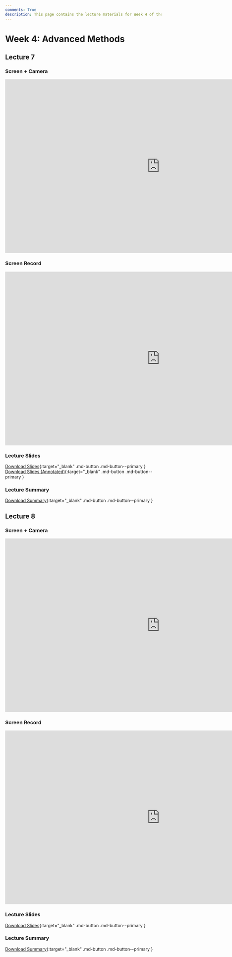 ```yaml
---
comments: True
description: This page contains the lecture materials for Week 4 of the Deep Reinforcement Learning course, including video recordings, slides, and summaries.
---
```


# Week 4: Advanced Methods	

## Lecture 7

### Screen + Camera

<iframe width="996" height="560" src="https://www.youtube.com/embed/I2g61hPQWmI" title="YouTube video player" frameborder="0" allow="accelerometer; autoplay; clipboard-write; encrypted-media; gyroscope; picture-in-picture; web-share" referrerpolicy="strict-origin-when-cross-origin" allowfullscreen></iframe>

### Screen Record

<iframe width="996" height="560" src="https://www.youtube.com/embed/TMaGyxxfzec" title="YouTube video player" frameborder="0" allow="accelerometer; autoplay; clipboard-write; encrypted-media; gyroscope; picture-in-picture; web-share" referrerpolicy="strict-origin-when-cross-origin" allowfullscreen></iframe>

### Lecture Slides

<object class="pdf" 
        data="/assets/lectures/slides/Lecture_7.pdf"
        width="996"
        height="560">
</object>

[Download Slides](/assets/lectures/slides/Lecture_7.pdf){:target="_blank" .md-button .md-button--primary }
[Download Slides (Annotated)](/assets/lectures/slides/Lecture_7_Annotated.pdf){:target="_blank" .md-button .md-button--primary }

### Lecture Summary

<object class="pdf" 
        data="/assets/lectures/summaries/Lecture_7_Summary.pdf"
        width="996"
        height="560">
</object>

[Download Summary](/assets/lectures/summaries/Lecture_7_Summary.pdf){:target="_blank" .md-button .md-button--primary }

## Lecture 8

### Screen + Camera

<iframe width="996" height="560" src="https://www.youtube.com/embed/Ukmm5g-7qB0" title="YouTube video player" frameborder="0" allow="accelerometer; autoplay; clipboard-write; encrypted-media; gyroscope; picture-in-picture; web-share" referrerpolicy="strict-origin-when-cross-origin" allowfullscreen></iframe>

### Screen Record

<iframe width="996" height="560" src="https://www.youtube.com/embed/731eydZjwL0" title="YouTube video player" frameborder="0" allow="accelerometer; autoplay; clipboard-write; encrypted-media; gyroscope; picture-in-picture; web-share" referrerpolicy="strict-origin-when-cross-origin" allowfullscreen></iframe>

### Lecture Slides

<object class="pdf" 
        data="/assets/lectures/slides/Lecture_8.pdf"
        width="996"
        height="560">
</object>

[Download Slides](/assets/lectures/slides/Lecture_8.pdf){:target="_blank" .md-button .md-button--primary }

### Lecture Summary

<object class="pdf" 
        data="/assets/lectures/summaries/Lecture_8_Summary.pdf"
        width="996"
        height="560">
</object>

[Download Summary](/assets/lectures/summaries/Lecture_8_Summary.pdf){:target="_blank" .md-button .md-button--primary }